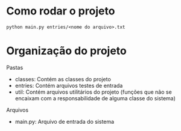 # Como rodar o projeto
```
python main.py entries/<nome do arquivo>.txt
```

# Organização do projeto
Pastas
- classes: Contém as classes do projeto
- entries: Contém arquivos testes de entrada
- util: Contém arquivos utilitários do projeto (funções que não se encaixam com a responsabilidade de alguma classe do sistema)

Arquivos
- main.py: Arquivo de entrada do sistema
